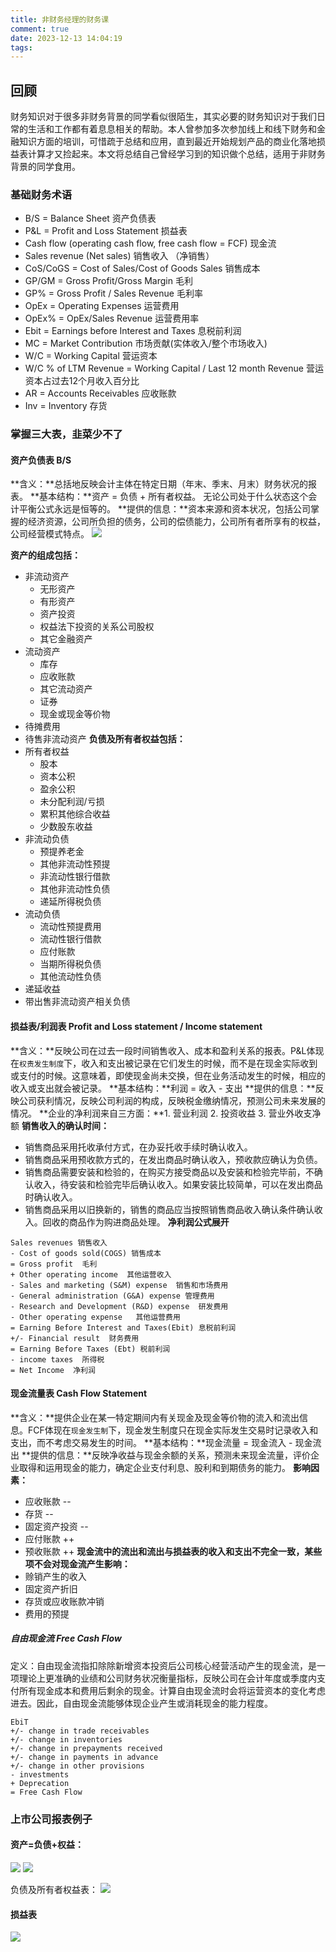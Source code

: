 ```yaml
---
title: 非财务经理的财务课
comment: true
date: 2023-12-13 14:04:19
tags:
---
```


## 回顾
财务知识对于很多非财务背景的同学看似很陌生，其实必要的财务知识对于我们日常的生活和工作都有着息息相关的帮助。本人曾参加多次参加线上和线下财务和金融知识方面的培训，可惜疏于总结和应用，直到最近开始规划产品的商业化落地损益表计算才又捡起来。本文将总结自己曾经学习到的知识做个总结，适用于非财务背景的同学食用。

### 基础财务术语
- B/S = Balance Sheet 资产负债表
- P&L = Profit and Loss Statement 损益表
- Cash flow (operating cash flow, free cash flow = FCF) 现金流
- Sales revenue (Net sales) 销售收入 （净销售）
- CoS/CoGS = Cost of Sales/Cost of Goods Sales 销售成本
- GP/GM = Gross Profit/Gross Margin 毛利
- GP% = Gross Profit / Sales Revenue 毛利率
- OpEx = Operating Expenses 运营费用
- OpEx% = OpEx/Sales Revenue 运营费用率
- Ebit = Earnings before Interest and Taxes 息税前利润
- MC = Market Contribution 市场贡献(实体收入/整个市场收入​) 
- W/C = Working Capital 营运资本
- W/C % of LTM Revenue = Working Capital / Last 12 month Revenue 营运资本占过去12个月收入百分比
- AR = Accounts Receivables 应收账款
- Inv = Inventory 存货

### 掌握三大表，韭菜少不了
#### 资产负债表 B/S
**含义：**总括地反映会计主体在特定日期（年末、季末、月末）财务状况的报表。
**基本结构：**资产 = 负债 + 所有者权益。 无论公司处于什么状态这个会计平衡公式永远是恒等的。
**提供的信息：**资本来源和资本状况，包括公司掌握的经济资源，公司所负担的债务，公司的偿债能力，公司所有者所享有的权益，公司经营模式特点。
![](../images/screenshots/asset-eq.png)

**资产的组成包括：**
- 非流动资产
    - 无形资产
    - 有形资产
    - 资产投资
    - 权益法下投资的关系公司股权
    - 其它金融资产
- 流动资产
    - 库存
    - 应收账款
    - 其它流动资产
    - 证券
    - 现金或现金等价物
- 待摊费用
- 待售非流动资产
**负债及所有者权益包括：**
- 所有者权益
    - 股本
    - 资本公积
    - 盈余公积
    - 未分配利润/亏损
    - 累积其他综合收益
    - 少数股东收益
- 非流动负债
    - 预提养老金
    - 其他非流动性预提
    - 非流动性银行借款
    - 其他非流动性负债
    - 递延所得税负债
- 流动负债
    - 流动性预提费用
    - 流动性银行借款
    - 应付账款
    - 当期所得税负债
    - 其他流动性负债
- 递延收益
- 带出售非流动资产相关负债


#### 损益表/利润表 Profit and Loss statement / Income statement
**含义：**反映公司在过去一段时间销售收入、成本和盈利关系的报表。P&L体现在`权责发生制度`下，收入和支出被记录在它们发生的时候，而不是在现金实际收到或支付的时候。这意味着，即使现金尚未交换，但在业务活动发生的时候，相应的收入或支出就会被记录。
**基本结构：**利润 = 收入 - 支出
**提供的信息：**反映公司获利情况，反映公司利润的构成，反映税金缴纳情况，预测公司未来发展的情况。
**企业的净利润来自三方面：**1. 营业利润 2. 投资收益 3. 营业外收支净额
**销售收入的确认时间：**
- 销售商品采用托收承付方式，在办妥托收手续时确认收入。
- 销售商品采用预收款方式的，在发出商品时确认收入，预收款应确认为负债。
- 销售商品需要安装和检验的，在购买方接受商品以及安装和检验完毕前，不确认收入，待安装和检验完毕后确认收入。如果安装比较简单，可以在发出商品时确认收入。
- 销售商品采用以旧换新的，销售的商品应当按照销售商品收入确认条件确认收入。回收的商品作为购进商品处理。
**净利润公式展开**
```
Sales revenues 销售收入
- Cost of goods sold(COGS) 销售成本
= Gross profit  毛利
+ Other operating income  其他运营收入
- Sales and marketing (S&M) expense  销售和市场费用
- General administration (G&A) expense 管理费用
- Research and Development (R&D) expense  研发费用
- Other operating expense   其他运营费用
= Earning Before Interest and Taxes(Ebit) 息税前利润
+/- Financial result  财务费用
= Earning Before Taxes (Ebt) 税前利润
- income taxes  所得税
= Net Income  净利润
```

#### 现金流量表 Cash Flow Statement
**含义：**提供企业在某一特定期间内有关现金及现金等价物的流入和流出信息。FCF体现在`现金发生制`下，现金发生制度只在现金实际发生交易时记录收入和支出，而不考虑交易发生的时间。
**基本结构：**现金流量 = 现金流入 - 现金流出
**提供的信息：**反映净收益与现金余额的关系，预测未来现金流量，评价企业取得和运用现金的能力，确定企业支付利息、股利和到期债务的能力。
**影响因素：**
- 应收账款 --
- 存货 --
- 固定资产投资 --
- 应付账款 ++
- 预收账款 ++
**现金流中的流出和流出与损益表的收入和支出不完全一致，某些项不会对现金流产生影响：**
- 赊销产生的收入
- 固定资产折旧
- 存货或应收账款冲销
- 费用的预提

##### 自由现金流 Free Cash Flow
定义：自由现金流指扣除除新增资本投资后公司核心经营活动产生的现金流，是一项理论上更准确的业绩和公司财务状况衡量指标，反映公司在会计年度或季度内支付所有现金成本和费用后剩余的现金。计算自由现金流时会将运营资本的变化考虑进去。因此，自由现金流能够体现企业产生或消耗现金的能力程度。
```
EbiT
+/- change in trade receivables
+/- change in inventories
+/- change in prepayments received
+/- change in payments in advance
+/- change in other provisions
- investments
+ Deprecation
= Free Cash Flow
```

### 上市公司报表例子
#### 资产=负债+权益：
![](../images/screenshots/BS-fix.png)
![](../images/screenshots/BS-assets.png)

负债及所有者权益表：
![](../images/screenshots/BS-eq-lia.png)


#### 损益表
![](../images/screenshots/income-statement.png)